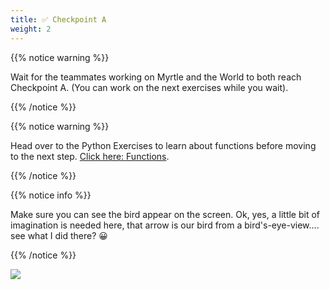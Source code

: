 ```yaml
---
title: ✅ Checkpoint A
weight: 2
---
```


{{% notice warning %}}

Wait for the teammates working on Myrtle and the World to both reach Checkpoint A. (You can work on the next exercises while you wait).

{{% /notice %}}

{{% notice warning %}}

Head over to the Python Exercises to learn about functions before moving to the next step. [Click here: Functions](../../exercises/functions).

{{% /notice %}}

{{% notice info %}}

Make sure you can see the bird appear on the screen. Ok, yes, a little bit of imagination is needed here, that arrow is our bird from a bird's-eye-view.... see what I did there? 😀

{{% /notice %}}

![](../../images/checkpoint4.gif)
